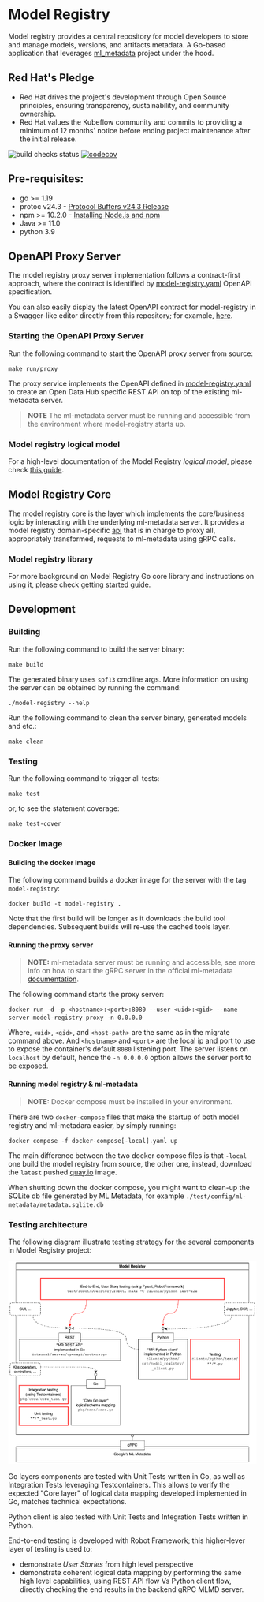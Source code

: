 # Model Registry
Model registry provides a central repository for model developers to store and manage models, versions, and artifacts metadata. A Go-based application that leverages [ml_metadata](https://github.com/google/ml-metadata/) project under the hood.

## Red Hat's Pledge
- Red Hat drives the project's development through Open Source principles, ensuring transparency, sustainability, and community ownership.
- Red Hat values the Kubeflow community and commits to providing a minimum of 12 months' notice before ending project maintenance after the initial release.

![build checks status](https://github.com/kubeflow/model-registry/actions/workflows/build.yml/badge.svg?branch=main)
[![codecov](https://codecov.io/github/kubeflow/model-registry/graph/badge.svg?token=61URLQA3VS)](https://codecov.io/github/kubeflow/model-registry)

## Pre-requisites:
- go >= 1.19
- protoc v24.3 - [Protocol Buffers v24.3 Release](https://github.com/protocolbuffers/protobuf/releases/tag/v24.3)
- npm >= 10.2.0 - [Installing Node.js and npm](https://docs.npmjs.com/downloading-and-installing-node-js-and-npm)
- Java >= 11.0
- python 3.9

## OpenAPI Proxy Server

The model registry proxy server implementation follows a contract-first approach, where the contract is identified by [model-registry.yaml](api/openapi/model-registry.yaml) OpenAPI specification.

You can also easily display the latest OpenAPI contract for model-registry in a Swagger-like editor directly from this repository; for example, [here](https://editor.swagger.io/?url=https://raw.githubusercontent.com/kubeflow/model-registry/main/api/openapi/model-registry.yaml).
### Starting the OpenAPI Proxy Server
Run the following command to start the OpenAPI proxy server from source:

```shell
make run/proxy
```
The proxy service implements the OpenAPI defined in [model-registry.yaml](api/openapi/model-registry.yaml) to create an Open Data Hub specific REST API on top of the existing ml-metadata server.

> **NOTE** The ml-metadata server must be running and accessible from the environment where model-registry starts up.

### Model registry logical model

For a high-level documentation of the Model Registry _logical model_, please check [this guide](./docs/logical_model.md).

## Model Registry Core

The model registry core is the layer which implements the core/business logic by interacting with the underlying ml-metadata server.
It provides a model registry domain-specific [api](internal/core/api.go) that is in charge to proxy all, appropriately transformed, requests to ml-metadata using gRPC calls.

### Model registry library

For more background on Model Registry Go core library and instructions on using it, please check [getting started guide](./docs/mr_go_library.md).

## Development

### Building
Run the following command to build the server binary:

```shell
make build
```

The generated binary uses `spf13` cmdline args. More information on using the server can be obtained by running the command:

```shell
./model-registry --help
```

Run the following command to clean the server binary, generated models and etc.:

```shell
make clean
```

### Testing

Run the following command to trigger all tests:

```shell
make test
```

or, to see the statement coverage:

```shell
make test-cover
```

### Docker Image
#### Building the docker image
The following command builds a docker image for the server with the tag `model-registry`:

```shell
docker build -t model-registry .
```

Note that the first build will be longer as it downloads the build tool dependencies.
Subsequent builds will re-use the cached tools layer.

#### Running the proxy server

> **NOTE:** ml-metadata server must be running and accessible, see more info on how to start the gRPC server in the official ml-metadata [documentation](https://github.com/google/ml-metadata).

The following command starts the proxy server:

```shell
docker run -d -p <hostname>:<port>:8080 --user <uid>:<gid> --name server model-registry proxy -n 0.0.0.0
```

Where, `<uid>`, `<gid>`, and `<host-path>` are the same as in the migrate command above.
And `<hostname>` and `<port>` are the local ip and port to use to expose the container's default `8080` listening port.
The server listens on `localhost` by default, hence the `-n 0.0.0.0` option allows the server port to be exposed.

#### Running model registry & ml-metadata

> **NOTE:** Docker compose must be installed in your environment.

There are two `docker-compose` files that make the startup of both model registry and ml-metadara easier, by simply running:

```shell
docker compose -f docker-compose[-local].yaml up
```

The main difference between the two docker compose files is that `-local` one build the model registry from source, the other one, instead, download the `latest` pushed [quay.io](https://quay.io/repository/opendatahub/model-registry?tab=tags) image.

When shutting down the docker compose, you might want to clean-up the SQLite db file generated by ML Metadata, for example `./test/config/ml-metadata/metadata.sqlite.db`

### Testing architecture

The following diagram illustrate testing strategy for the several components in Model Registry project:

![](/docs/Model%20Registry%20Testing%20areas.png)

Go layers components are tested with Unit Tests written in Go, as well as Integration Tests leveraging Testcontainers.
This allows to verify the expected "Core layer" of logical data mapping developed implemented in Go, matches technical expectations.

Python client is also tested with Unit Tests and Integration Tests written in Python.

End-to-end testing is developed with Robot Framework; this higher-lever layer of testing is used to:
- demonstrate *User Stories* from high level perspective
- demonstrate coherent logical data mapping by performing the same high level capabilities, using REST API flow Vs Python client flow,
directly checking the end results in the backend gRPC MLMD server.
